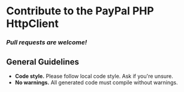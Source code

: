 # Contribute to the PayPal PHP HttpClient

### *Pull requests are welcome!*

General Guidelines
------------------

* **Code style.** Please follow local code style. Ask if you're unsure. 
* **No warnings.** All generated code must compile without warnings.

